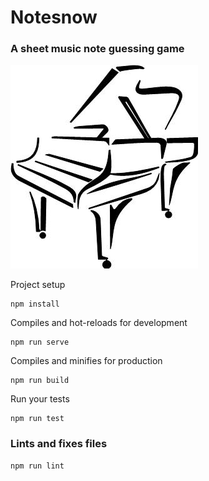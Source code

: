 # Notesnow

### A sheet music note guessing game

![](src/assets/images/logo.jpg?raw=true "")

Project setup
```
npm install
```

Compiles and hot-reloads for development
```
npm run serve
```

Compiles and minifies for production
```
npm run build
```

Run your tests
```
npm run test
```

### Lints and fixes files
```
npm run lint
```

